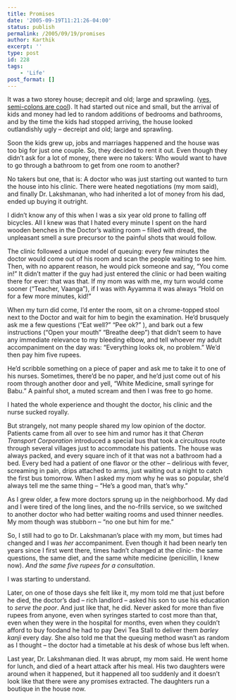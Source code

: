 ```yaml
---
title: Promises
date: '2005-09-19T11:21:26-04:00'
status: publish
permalink: /2005/09/19/promises
author: Karthik
excerpt: ''
type: post
id: 228
tags:
    - 'Life'
post_format: []
---
```

It was a two storey house; decrepit and old; large and sprawling. ([yes, semi-colons are cool](http://indiauncut.blogspot.com/2005/09/war-against-nuance.html)). It had started out nice and small, but the arrival of kids and money had led to random additions of bedrooms and bathrooms, and by the time the kids had stopped arriving, the house looked outlandishly ugly – decreipt and old; large and sprawling.

Soon the kids grew up, jobs and marriages happened and the house was too big for just one couple. So, they decided to rent it out. Even though they didn’t ask for a lot of money, there were no takers: Who would want to have to go through a bathroom to get from one room to another?

No takers but one, that is: A doctor who was just starting out wanted to turn the house into his clinic. There were heated negotiations (my mom said), and finally Dr. Lakshmanan, who had inherited a lot of money from his dad, ended up buying it outright.

I didn’t know any of this when I was a six year old prone to falling off bicycles. All I knew was that I hated every minute I spent on the hard wooden benches in the Doctor’s waiting room – filled with dread, the unpleasant smell a sure precursor to the painful shots that would follow.

The clinic followed a unique model of queuing: every few minutes the doctor would come out of his room and scan the people waiting to see him. Then, with no apparent reason, he would pick someone and say, “You come in!” It didn’t matter if the guy had just entered the clinic or had been waiting there for ever: that was that. If my mom was with me, my turn would come sooner (“Teacher, Vaanga”), if I was with Ayyamma it was always “Hold on for a few more minutes, kid!”

When my turn did come, I’d enter the room, sit on a chrome-topped stool next to the Doctor and wait for him to begin the examination. He’d brusquely ask me a few questions (“Eat well?” “Pee ok?” ), and bark out a few instructions (“Open your mouth” “Breathe deep”) that didn’t seem to have any immediate relevance to my bleeding elbow, and tell whoever my adult accompaniment on the day was: “Everything looks ok, no problem.” We’d then pay him five rupees.

He’d scribble something on a piece of paper and ask me to take it to one of his nurses. Sometimes, there’d be no paper, and he’d just come out of his room through another door and yell, “White Medicine, small syringe for Babu.” A painful shot, a muted scream and then I was free to go home.

I hated the whole experience and thought the doctor, his clinic and the nurse sucked royally.

But strangely, not many people shared my low opinion of the doctor. Patients came from all over to see him and rumor has it that *Cheran Transport Corporation* introduced a special bus that took a circuitous route through several villages just to accommodate his patients. The house was always packed, and every square inch of it that was not a bathroom had a bed. Every bed had a patient of one flavor or the other – delirious with fever, screaming in pain, drips attached to arms, just waiting out a night to catch the first bus tomorrow. When I asked my mom why he was so popular, she’d always tell me the same thing – “He’s a good man, that’s why.”

As I grew older, a few more doctors sprung up in the neighborhood. My dad and I were tired of the long lines, and the no-frills service, so we switched to another doctor who had better waiting rooms and used thinner needles. My mom though was stubborn – “no one but him for me.”

So, I still had to go to Dr. Lakshmanan’s place with my mom, but times had changed and I was *her* accompaniment. Even though it had been nearly ten years since I first went there, times hadn’t changed at the clinic- the same questions, the same diet, and the same white medicine (penicillin, I knew now). *And the same five rupees for a consultation*.

I was starting to understand.

Later, on one of those days she felt like it, my mom told me that just before he died, the doctor’s dad – rich landlord – asked his son to use his education to *serve the poor*. And just like that, he did. Never asked for more than five rupees from anyone, even when syringes started to cost more than that, even when they were in the hospital for months, even when they couldn’t afford to buy foodand he had to pay Devi Tea Stall to deliver them *barley kanji* every day. She also told me that the queuing method wasn’t as random as I thought – the doctor had a timetable at his desk of whose bus left when.

Last year, Dr. Lakshmanan died. It was abrupt, my mom said. He went home for lunch, and died of a heart attack after his meal. His two daughters were around when it happened, but it happened all too suddenly and it doesn’t look like that there were any promises extracted. The daughters run a boutique in the house now.